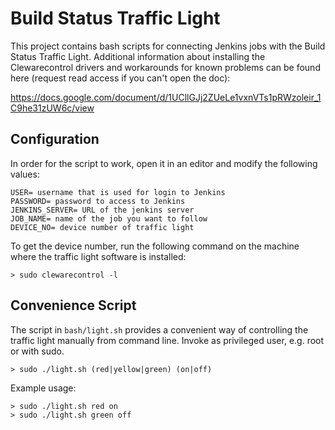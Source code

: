 # Build Status Traffic Light

This project contains bash scripts for connecting Jenkins jobs with the Build Status Traffic Light. Additional 
information about installing the Clewarecontrol drivers and workarounds for known problems can be found here (request
 read access if you can't open the doc):

https://docs.google.com/document/d/1UCllGJj2ZUeLe1vxnVTs1pRWzoleir_1C9he31zUW6c/view

## Configuration

In order for the script to work, open it in an editor and modify the following values:

    USER= username that is used for login to Jenkins
    PASSWORD= password to access to Jenkins
    JENKINS_SERVER= URL of the jenkins server
    JOB_NAME= name of the job you want to follow
    DEVICE_NO= device number of traffic light

To get the device number, run the following command on the machine where the traffic light software is installed:

    > sudo clewarecontrol -l
    
## Convenience Script

The script in ```bash/light.sh``` provides a convenient way of controlling the traffic light manually from command 
line. Invoke as privileged user, e.g. root or with sudo.

```
> sudo ./light.sh (red|yellow|green) (on|off)
```


Example usage:

```
> sudo ./light.sh red on
> sudo ./light.sh green off
```

